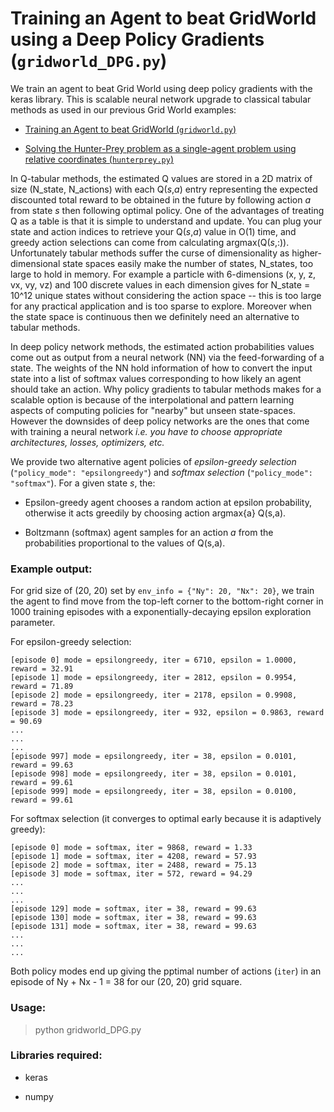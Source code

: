 # Training an Agent to beat GridWorld using a Deep Policy Gradients (`gridworld_DPG.py`)

We train an agent to beat Grid World using deep policy gradients with the keras library. This is scalable neural network upgrade to classical tabular methods as used in our previous Grid World examples:

* [Training an Agent to beat GridWorld (`gridworld.py`)](https://github.com/ankonzoid/Deep-Reinforcement-Learning-Tutorials/blob/master/gridworld)

* [Solving the Hunter-Prey problem as a single-agent problem using relative coordinates (`hunterprey.py`)](https://github.com/ankonzoid/Deep-Reinforcement-Learning-Tutorials/blob/master/hunterprey)

In Q-tabular methods, the estimated Q values are stored in a 2D matrix of size (N_state, N_actions) with each Q(*s*,*a*) entry representing the expected discounted total reward to be obtained in the future by following action *a* from state *s* then following optimal policy. One of the advantages of treating Q as a table is that it is simple to understand and update. You can plug your state and action indices to retrieve your Q(*s*,*a*) value in O(1) time, and greedy action selections can come from calculating argmax(Q(*s*,:)). Unfortunately tabular methods suffer the curse of dimensionality as higher-dimensional state spaces easily make the number of states, N_states, too large to hold in memory. For example a particle with 6-dimensions (x, y, z, vx, vy, vz) and 100 discrete values in each dimension gives for N_state = 10^12 unique states without considering the action space -- this is too large for any practical application and is too sparse to explore. Moreover when the state space is continuous then we definitely need an alternative to tabular methods.

In deep policy network methods, the estimated action probabilities values come out as output from a neural network (NN) via the feed-forwarding of a state. The weights of the NN hold information of how to convert the input state into a list of softmax values corresponding to how likely an agent should take an action. Why policy gradients to tabular methods makes for a scalable option is because of the interpolational and pattern learning aspects of computing policies for "nearby" but unseen state-spaces. However the downsides of deep policy networks are the ones that come with training a neural network *i.e. you have to choose appropriate architectures, losses, optimizers, etc.*

We provide two alternative agent policies of *epsilon-greedy selection* (`"policy_mode": "epsilongreedy"`) and *softmax selection* (`"policy_mode": "softmax"`). For a given state *s*, the:

* Epsilon-greedy agent chooses a random action at epsilon probability, otherwise it acts greedily by choosing action argmax{a} Q(s,a).

* Boltzmann (softmax) agent samples for an action *a* from the probabilities proportional to the values of Q(s,a). 

### Example output:

For grid size of (20, 20) set by `env_info = {"Ny": 20, "Nx": 20}`, we train the agent to find move from the top-left corner to the bottom-right corner in 1000 training episodes with a exponentially-decaying epsilon exploration parameter. 

For epsilon-greedy selection:

```
[episode 0] mode = epsilongreedy, iter = 6710, epsilon = 1.0000, reward = 32.91
[episode 1] mode = epsilongreedy, iter = 2812, epsilon = 0.9954, reward = 71.89
[episode 2] mode = epsilongreedy, iter = 2178, epsilon = 0.9908, reward = 78.23
[episode 3] mode = epsilongreedy, iter = 932, epsilon = 0.9863, reward = 90.69
...
...
...
[episode 997] mode = epsilongreedy, iter = 38, epsilon = 0.0101, reward = 99.63
[episode 998] mode = epsilongreedy, iter = 38, epsilon = 0.0101, reward = 99.61
[episode 999] mode = epsilongreedy, iter = 38, epsilon = 0.0100, reward = 99.61
```

For softmax selection (it converges to optimal early because it is adaptively greedy):

```
[episode 0] mode = softmax, iter = 9868, reward = 1.33
[episode 1] mode = softmax, iter = 4208, reward = 57.93
[episode 2] mode = softmax, iter = 2488, reward = 75.13
[episode 3] mode = softmax, iter = 572, reward = 94.29
...
...
...
[episode 129] mode = softmax, iter = 38, reward = 99.63
[episode 130] mode = softmax, iter = 38, reward = 99.63
[episode 131] mode = softmax, iter = 38, reward = 99.63
...
...
...
```

Both policy modes end up giving the pptimal number of actions (`iter`) in an episode of Ny + Nx - 1 = 38 for our (20, 20) grid square.

### Usage:

> python gridworld_DPG.py

### Libraries required:

* keras

* numpy
